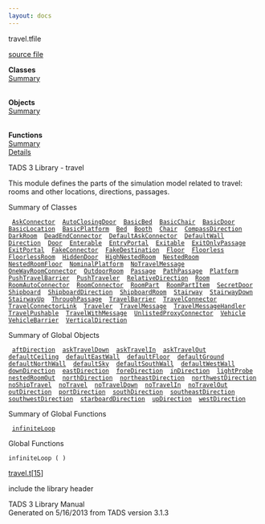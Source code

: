```yaml
---
layout: docs
---
```

<span class="title">travel.t</span><span class="type">file</span>

[source file](../source/travel.t.html)

**Classes**  
[Summary](#_ClassSummary_)  
 

**Objects**  
[Summary](#_ObjectSummary_)  
 

**Functions**  
[Summary](#_FunctionSummary_)  
[Details](#_Functions_)

<div class="fdesc">

TADS 3 Library - travel

This module defines the parts of the simulation model related to travel:
rooms and other locations, directions, passages.

</div>

<span id="_ClassSummary_"></span>

<div class="mjhd">

<span class="hdln">Summary of Classes</span>  

</div>

` `[`AskConnector`](../object/AskConnector.html)`  `[`AutoClosingDoor`](../object/AutoClosingDoor.html)`  `[`BasicBed`](../object/BasicBed.html)`  `[`BasicChair`](../object/BasicChair.html)`  `[`BasicDoor`](../object/BasicDoor.html)`  `[`BasicLocation`](../object/BasicLocation.html)`  `[`BasicPlatform`](../object/BasicPlatform.html)`  `[`Bed`](../object/Bed.html)`  `[`Booth`](../object/Booth.html)`  `[`Chair`](../object/Chair.html)`  `[`CompassDirection`](../object/CompassDirection.html)`  `[`DarkRoom`](../object/DarkRoom.html)`  `[`DeadEndConnector`](../object/DeadEndConnector.html)`  `[`DefaultAskConnector`](../object/DefaultAskConnector.html)`  `[`DefaultWall`](../object/DefaultWall.html)`  `[`Direction`](../object/Direction.html)`  `[`Door`](../object/Door.html)`  `[`Enterable`](../object/Enterable.html)`  `[`EntryPortal`](../object/EntryPortal.html)`  `[`Exitable`](../object/Exitable.html)`  `[`ExitOnlyPassage`](../object/ExitOnlyPassage.html)`  `[`ExitPortal`](../object/ExitPortal.html)`  `[`FakeConnector`](../object/FakeConnector.html)`  `[`FakeDestination`](../object/FakeDestination.html)`  `[`Floor`](../object/Floor.html)`  `[`Floorless`](../object/Floorless.html)`  `[`FloorlessRoom`](../object/FloorlessRoom.html)`  `[`HiddenDoor`](../object/HiddenDoor.html)`  `[`HighNestedRoom`](../object/HighNestedRoom.html)`  `[`NestedRoom`](../object/NestedRoom.html)`  `[`NestedRoomFloor`](../object/NestedRoomFloor.html)`  `[`NominalPlatform`](../object/NominalPlatform.html)`  `[`NoTravelMessage`](../object/NoTravelMessage.html)`  `[`OneWayRoomConnector`](../object/OneWayRoomConnector.html)`  `[`OutdoorRoom`](../object/OutdoorRoom.html)`  `[`Passage`](../object/Passage.html)`  `[`PathPassage`](../object/PathPassage.html)`  `[`Platform`](../object/Platform.html)`  `[`PushTravelBarrier`](../object/PushTravelBarrier.html)`  `[`PushTraveler`](../object/PushTraveler.html)`  `[`RelativeDirection`](../object/RelativeDirection.html)`  `[`Room`](../object/Room.html)`  `[`RoomAutoConnector`](../object/RoomAutoConnector.html)`  `[`RoomConnector`](../object/RoomConnector.html)`  `[`RoomPart`](../object/RoomPart.html)`  `[`RoomPartItem`](../object/RoomPartItem.html)`  `[`SecretDoor`](../object/SecretDoor.html)`  `[`Shipboard`](../object/Shipboard.html)`  `[`ShipboardDirection`](../object/ShipboardDirection.html)`  `[`ShipboardRoom`](../object/ShipboardRoom.html)`  `[`Stairway`](../object/Stairway.html)`  `[`StairwayDown`](../object/StairwayDown.html)`  `[`StairwayUp`](../object/StairwayUp.html)`  `[`ThroughPassage`](../object/ThroughPassage.html)`  `[`TravelBarrier`](../object/TravelBarrier.html)`  `[`TravelConnector`](../object/TravelConnector.html)`  `[`TravelConnectorLink`](../object/TravelConnectorLink.html)`  `[`Traveler`](../object/Traveler.html)`  `[`TravelMessage`](../object/TravelMessage.html)`  `[`TravelMessageHandler`](../object/TravelMessageHandler.html)`  `[`TravelPushable`](../object/TravelPushable.html)`  `[`TravelWithMessage`](../object/TravelWithMessage.html)`  `[`UnlistedProxyConnector`](../object/UnlistedProxyConnector.html)`  `[`Vehicle`](../object/Vehicle.html)`  `[`VehicleBarrier`](../object/VehicleBarrier.html)`  `[`VerticalDirection`](../object/VerticalDirection.html)`  `
<span id="_ObjectSummary_"></span>

<div class="mjhd">

<span class="hdln">Summary of Global Objects</span>  

</div>

` `[`aftDirection`](../object/aftDirection.html)`  `[`askTravelDown`](../object/askTravelDown.html)`  `[`askTravelIn`](../object/askTravelIn.html)`  `[`askTravelOut`](../object/askTravelOut.html)`  `[`defaultCeiling`](../object/defaultCeiling.html)`  `[`defaultEastWall`](../object/defaultEastWall.html)`  `[`defaultFloor`](../object/defaultFloor.html)`  `[`defaultGround`](../object/defaultGround.html)`  `[`defaultNorthWall`](../object/defaultNorthWall.html)`  `[`defaultSky`](../object/defaultSky.html)`  `[`defaultSouthWall`](../object/defaultSouthWall.html)`  `[`defaultWestWall`](../object/defaultWestWall.html)`  `[`downDirection`](../object/downDirection.html)`  `[`eastDirection`](../object/eastDirection.html)`  `[`foreDirection`](../object/foreDirection.html)`  `[`inDirection`](../object/inDirection.html)`  `[`lightProbe`](../object/lightProbe.html)`  `[`nestedRoomOut`](../object/nestedRoomOut.html)`  `[`northDirection`](../object/northDirection.html)`  `[`northeastDirection`](../object/northeastDirection.html)`  `[`northwestDirection`](../object/northwestDirection.html)`  `[`noShipTravel`](../object/noShipTravel.html)`  `[`noTravel`](../object/noTravel.html)`  `[`noTravelDown`](../object/noTravelDown.html)`  `[`noTravelIn`](../object/noTravelIn.html)`  `[`noTravelOut`](../object/noTravelOut.html)`  `[`outDirection`](../object/outDirection.html)`  `[`portDirection`](../object/portDirection.html)`  `[`southDirection`](../object/southDirection.html)`  `[`southeastDirection`](../object/southeastDirection.html)`  `[`southwestDirection`](../object/southwestDirection.html)`  `[`starboardDirection`](../object/starboardDirection.html)`  `[`upDirection`](../object/upDirection.html)`  `[`westDirection`](../object/westDirection.html)`  `
<span id="FunctionSummary_"></span>

<div class="mjhd">

<span class="hdln">Summary of Global Functions</span>  

</div>

` `[`infiniteLoop`](#infiniteLoop)`  `

<span id="_Functions_"></span>

<div class="mjhd">

<span class="hdln">Global Functions</span>  

</div>

<span id="infiniteLoop"></span>

`infiniteLoop ( )`

[travel.t](../file/travel.t.html)\[[15](../source/travel.t.html#15)\]

<div class="desc">

include the library header

</div>

<div class="ftr">

TADS 3 Library Manual  
Generated on 5/16/2013 from TADS version 3.1.3

</div>
